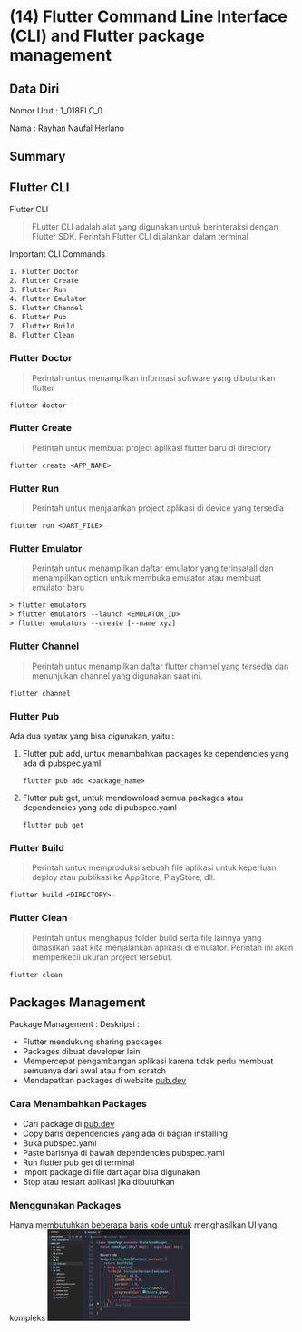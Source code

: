 # (14) Flutter Command Line Interface (CLI) and Flutter package management


## Data Diri
Nomor Urut : 1_018FLC_0

Nama : Rayhan Naufal Herlano

## Summary 
## Flutter CLI
Flutter CLI
>FLutter CLI adalah alat yang digunakan untuk berinteraksi dengan Flutter SDK. Perintah Flutter CLI dijalankan dalam terminal

Important CLI Commands
```
1. Flutter Doctor
2. Flutter Create
3. Flutter Run
4. Flutter Emulator
5. Flutter Channel
6. Flutter Pub
7. Flutter Build
8. Flutter Clean
```

### Flutter Doctor
>Perintah untuk menampilkan informasi software yang dibutuhkan flutter
```
flutter doctor
```
### Flutter Create
>Perintah untuk membuat project aplikasi flutter baru di directory
```
flutter create <APP_NAME>
```

### Flutter Run
>Perintah untuk menjalankan project aplikasi di device yang tersedia
```
flutter run <DART_FILE>
```

### Flutter Emulator
>Perintah untuk menampilkan daftar emulator yang terinsatall dan menampilkan option untuk membuka emulator atau membuat emulator baru
```
> flutter emulators
> flutter emulators --launch <EMULATOR_ID>
> flutter emulators --create [--name xyz]
```

### Flutter Channel
>Perintah untuk menampilkan daftar flutter channel yang tersedia dan menunjukan channel yang digunakan saat ini.
```
flutter channel
```

### Flutter Pub
Ada dua syntax yang bisa digunakan, yaitu :

1. Flutter pub add, untuk menambahkan packages ke dependencies yang ada di pubspec.yaml
    ```
    flutter pub add <package_name>
    ```
2. Flutter pub get, untuk mendownload semua packages atau dependencies yang ada di pubspec.yaml
    ```
    flutter pub get
    ```


### Flutter Build
>Perintah untuk memproduksi sebuah file aplikasi untuk keperluan deploy atau publikasi ke AppStore, PlayStore, dll.
```
flutter build <DIRECTORY>
```

### Flutter Clean
>Perintah untuk menghapus folder build serta file lainnya yang dihasilkan saat kita menjalankan aplikasi di emulator. Perintah ini akan memperkecil ukuran project tersebut.
```
flutter clean
```

## Packages Management
Package Management :
Deskripsi : 

- Flutter mendukung sharing packages
- Packages dibuat developer lain
- Mempercepat pengambangan aplikasi karena tidak perlu membuat semuanya dari awal atau from scratch
- Mendapatkan packages di website [pub.dev](https://pub.dev/)

### Cara Menambahkan Packages
- Cari package di [pub.dev](https://pub.dev/)
- Copy baris dependencies yang ada di bagian installing
- Buka pubspec.yaml
- Paste barisnya di bawah dependencies pubspec.yaml
- Run flutter pub get di terminal
- Import package di file dart agar bisa digunakan
- Stop atau restart aplikasi jika dibutuhkan

### Menggunakan Packages
Hanya membutuhkan beberapa baris kode untuk menghasilkan UI yang kompleks
<img src="./Screenshot/use_pacakges.png" width=50% height=50%>

